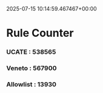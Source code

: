 2025-07-15 10:14:59.467467+00:00
# Rule Counter 
 ### UCATE : 538565

 ### Veneto : 567900

 ### Allowlist : 13930